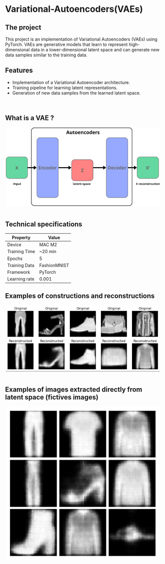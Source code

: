 # Variational-Autoencoders(VAEs)

## The project 

This project is an implementation of Variational Autoencoders (VAEs) using PyTorch. VAEs are generative models that learn to represent high-dimensional data in a lower-dimensional latent space and can generate new data samples similar to the training data.

## Features
+ Implementation of a Variational Autoencoder architecture.
+ Training pipeline for learning latent representations.
+ Generation of new data samples from the learned latent space.
<br>




## What is a VAE ?

 <div align="center">
 <img  alt="VAE" align="center" src="https://github.com/Gazeux33/Variational-Autoencoders/blob/main/assets/VAE.png" width="500"  />
 </div>

 <br>

## Technical specifications

| Property       | Value         |
|----------------|---------------|
| Device         | MAC M2        |
| Training Time  | ~20 min       |
| Epochs         | 5             |
| Training Data  | FashionMNIST  |
| Framework      | PyTorch       |
| Learning rate  | 0.001         |





 ## Examples of constructions and reconstructions



  <div align="center">
 <img  alt="VAE" align="center" src="https://github.com/Gazeux33/Variational-Autoencoders/blob/main/assets/original_reconstruction.png" width="500"  />
 </div>

 <br>

 ## Examples of images extracted directly from latent space (fictives images)

   <div align="center">
 <img  alt="VAE" align="center" src="https://github.com/Gazeux33/Variational-Autoencoders/blob/main/assets/z_sample.png" width="500"  />
 </div>




